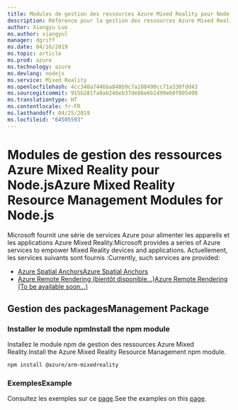 ```yaml
---
title: Modules de gestion des ressources Azure Mixed Reality pour Node.js
description: Référence pour la gestion des ressources Azure Mixed Reality pour Node.js
author: Xiangyu Luo
ms.author: xiangyul
manager: dgriff
ms.date: 04/16/2019
ms.topic: article
ms.prod: azure
ms.technology: azure
ms.devlang: nodejs
ms.service: Mixed Reality
ms.openlocfilehash: 4cc340a7446ba848b9c7a108490cc71a330fdd43
ms.sourcegitcommit: 915b281fa9ab246eb37de86e6b1499e60f805408
ms.translationtype: HT
ms.contentlocale: fr-FR
ms.lasthandoff: 04/25/2019
ms.locfileid: "64505593"
---
```

# <a name="azure-mixed-reality-resource-management-modules-for-nodejs"></a><span data-ttu-id="b9668-103">Modules de gestion des ressources Azure Mixed Reality pour Node.js</span><span class="sxs-lookup"><span data-stu-id="b9668-103">Azure Mixed Reality Resource Management Modules for Node.js</span></span>

<span data-ttu-id="b9668-104">Microsoft fournit une série de services Azure pour alimenter les appareils et les applications Azure Mixed Reality.</span><span class="sxs-lookup"><span data-stu-id="b9668-104">Microsoft provides a series of Azure services to empower Mixed Reality devices and applications.</span></span> <span data-ttu-id="b9668-105">Actuellement, les services suivants sont fournis :</span><span class="sxs-lookup"><span data-stu-id="b9668-105">Currently, such services are provided:</span></span>

* [<span data-ttu-id="b9668-106">Azure Spatial Anchors</span><span class="sxs-lookup"><span data-stu-id="b9668-106">Azure Spatial Anchors</span></span>](https://azure.microsoft.com/en-us/services/spatial-anchors/)
* [<span data-ttu-id="b9668-107">Azure Remote Rendering (bientôt disponible...)</span><span class="sxs-lookup"><span data-stu-id="b9668-107">Azure Remote Rendering (To be available soon...)</span></span>](https://azure.microsoft.com/en-us/services/remote-rendering/)

## <a name="management-package"></a><span data-ttu-id="b9668-108">Gestion des packages</span><span class="sxs-lookup"><span data-stu-id="b9668-108">Management Package</span></span>

### <a name="install-the-npm-module"></a><span data-ttu-id="b9668-109">Installer le module npm</span><span class="sxs-lookup"><span data-stu-id="b9668-109">Install the npm module</span></span> 

<span data-ttu-id="b9668-110">Installez le module npm de gestion des ressources Azure Mixed Reality.</span><span class="sxs-lookup"><span data-stu-id="b9668-110">Install the Azure Mixed Reality Resource Management npm module.</span></span>

```bash
npm install @azure/arm-mixedreality
```

### <a name="example"></a><span data-ttu-id="b9668-111">Exemples</span><span class="sxs-lookup"><span data-stu-id="b9668-111">Example</span></span>

<span data-ttu-id="b9668-112">Consultez les exemples sur ce [page](https://www.npmjs.com/package/@azure/arm-mixedreality).</span><span class="sxs-lookup"><span data-stu-id="b9668-112">See the examples on this [page](https://www.npmjs.com/package/@azure/arm-mixedreality).</span></span>
